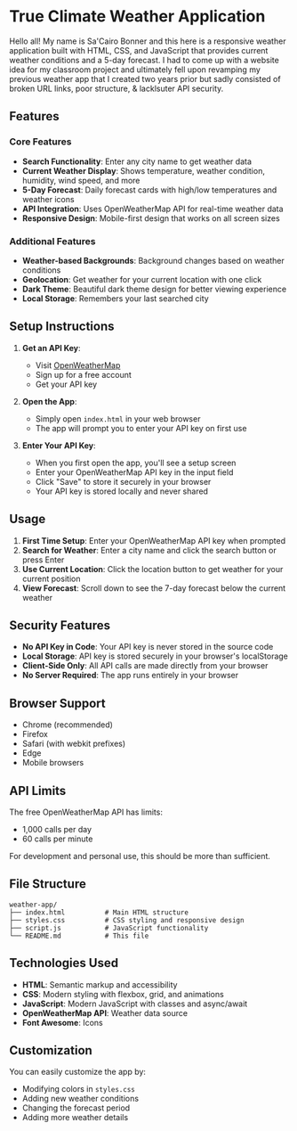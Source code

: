 # True Climate Weather Application

Hello all! My name is Sa'Cairo Bonner and this here is a responsive weather application built with HTML, CSS, and JavaScript that provides current weather conditions and a 5-day forecast. I had to come up with a website idea for my classroom project and ultimately fell upon revamping my previous weather app that I created two years prior but sadly consisted of broken URL links, poor structure, & lacklsuter API security.

## Features

### Core Features

- **Search Functionality**: Enter any city name to get weather data
- **Current Weather Display**: Shows temperature, weather condition, humidity, wind speed, and more
- **5-Day Forecast**: Daily forecast cards with high/low temperatures and weather icons
- **API Integration**: Uses OpenWeatherMap API for real-time weather data
- **Responsive Design**: Mobile-first design that works on all screen sizes

### Additional Features

- **Weather-based Backgrounds**: Background changes based on weather conditions
- **Geolocation**: Get weather for your current location with one click
- **Dark Theme**: Beautiful dark theme design for better viewing experience
- **Local Storage**: Remembers your last searched city

## Setup Instructions

1. **Get an API Key**:
   - Visit [OpenWeatherMap](https://home.openweathermap.org/users/sign_up)
   - Sign up for a free account
   - Get your API key

2. **Open the App**:
   - Simply open `index.html` in your web browser
   - The app will prompt you to enter your API key on first use

3. **Enter Your API Key**:
   - When you first open the app, you'll see a setup screen
   - Enter your OpenWeatherMap API key in the input field
   - Click "Save" to store it securely in your browser
   - Your API key is stored locally and never shared

## Usage

1. **First Time Setup**: Enter your OpenWeatherMap API key when prompted
2. **Search for Weather**: Enter a city name and click the search button or press Enter
3. **Use Current Location**: Click the location button to get weather for your current position
4. **View Forecast**: Scroll down to see the 7-day forecast below the current weather

## Security Features

- **No API Key in Code**: Your API key is never stored in the source code
- **Local Storage**: API key is stored securely in your browser's localStorage
- **Client-Side Only**: All API calls are made directly from your browser
- **No Server Required**: The app runs entirely in your browser

## Browser Support

- Chrome (recommended)
- Firefox
- Safari (with webkit prefixes)
- Edge
- Mobile browsers

## API Limits

The free OpenWeatherMap API has limits:

- 1,000 calls per day
- 60 calls per minute

For development and personal use, this should be more than sufficient.

## File Structure

```text
weather-app/
├── index.html          # Main HTML structure
├── styles.css          # CSS styling and responsive design
├── script.js           # JavaScript functionality
└── README.md           # This file
```

## Technologies Used

- **HTML**: Semantic markup and accessibility
- **CSS**: Modern styling with flexbox, grid, and animations
- **JavaScript**: Modern JavaScript with classes and async/await
- **OpenWeatherMap API**: Weather data source
- **Font Awesome**: Icons

## Customization

You can easily customize the app by:

- Modifying colors in `styles.css`
- Adding new weather conditions
- Changing the forecast period
- Adding more weather details
